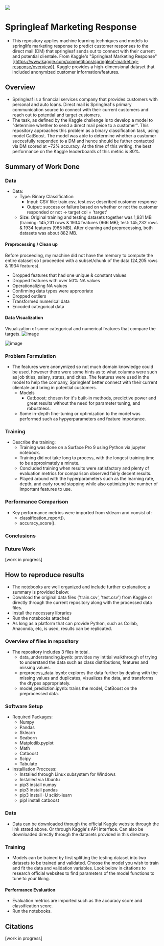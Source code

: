 ![](UTA-DataScience-Logo.png)

# Springleaf Marketing Response

* This repository applies machine learning techniques and models to springlife marketing response to predict customer responses to the direct mail (DM) that springleaf sends out to connect with their current and potential clientale.
From Kaggle's "Springleaf Marketing Response" [(https://www.kaggle.com/competitions/springleaf-marketing-response/overview)]. Kaggle provides a high-dimensional dataset that included anonymized customer information/features.

## Overview

* Springleaf is a financial services company that provides customers with personal and auto loans. Direct mail is Springleaf's primary communication source to connect with their current customers and reach out to potential and target customers.
* The task, as defined by the Kaggle challenge is to develop a model to "determine whether to send a direct mail peice to a customer". This repository approaches this problem as a binary classification task, using model CatBoost. The model was able to determine whether a customer succesfully responded to a DM and hence should be futher contacted via DM scored at ~72% accuracy. At the time of this writing, the best performance on the Kaggle leaderboards of this metric is 80%.

## Summary of Work Done

### Data

* Data:
  * Type: Binary Classification
    * Input: CSV file: train.csv, test.csv; described customer response
    * Output: success or failure based on whether or not the customer responded or not -> target col = 'target'
  * Size: Original training and testing datasets together was 1,931 MB (training: 145,231 rows & 1934 features (966 MB); test: 145,232 rows & 1934 features (965 MB). After cleaning and preprocessing, both datasets was about 882 MB.

#### Preprocessing / Clean up

Before proceeding, my machine did not have the memory to compute the entire dataset so I proceeded with a subset/chunk of the data (24,205 rows & 1934 features).
- Dropped features that had one unique & constant values
- Dropped features with over 50% NA values
- Operationalizing NA values
- Confirming data types were appropriate
- Dropped outliers
- Transformed numerical data
- Encoded categorical data

#### Data Visualization

Visualization of some categorical and numerical features that compare the targets.
![image](https://github.com/user-attachments/assets/a75618c1-a765-40ff-81de-8cdcb6c4b31e)

![image](https://github.com/user-attachments/assets/e41a6421-a645-480f-b419-a9cb631c580f)

### Problem Formulation

* The features were anonymized so not much domain knowledge could be used, however there were some hints as to what columns were such as job titles, salary, states, and cities. The features were used in the model to help the company, Springleaf better connect with their current clientale and bring in potential customers.
  * Models
    * Catboost; chosen for it's built-in methods, predictive power and great results without the need for parameter tuning, and robustness.
  * Some in-depth fine-tuning or optimization to the model was performed such as hypyerparameters and feature importance. 

### Training

* Describe the training:
  * Training was done on a Surface Pro 9 using Python via jupyter notebook.
  * Training did not take long to process, with the longest training time to be approximately a minute.
  * Concluded training when results were satisfactory and plenty of evaluation metrics for comparison observed fairly decent results.
  * Played around with the hyperparameters such as the learning rate, depth, and early round stopping while also optimizing the number of important features to use.

### Performance Comparison

* Key performance metrics were imported from sklearn and consist of:
  * classification_report().
  * accuracy_score().

### Conclusions



### Future Work

[work in progress]

## How to reproduce results

* The notebooks are well organized and include further explanation; a summary is provided below:
* Download the original data files ('train.csv', 'test.csv') from Kaggle or directly through the current repository along with the processed data files.
* Install the necessary libraries
* Run the notebooks attached
* As long as a platform that can provide Python, such as Collab, Anaconda, etc, is used, results can be replicated.

### Overview of files in repository

* The repository includes 3 files in total.
  * data_understanding.ipynb:  provides my intitial walkthrough of trying to understand the data such as class distributions, features and missing values.
  * preprocess_data.ipynb: explores the data further by dealing with the missing values and duplicates, visualizes the data, and transforms the dtypes appropriately.
  * model_prediction.ipynb: trains the model, CatBoost on the preprocessed data.

### Software Setup
* Required Packages:
  * Numpy
  * Pandas
  * Sklearn
  * Seaborn
  * Matplotlib.pyplot
  * Math
  * Catboost
  * Scipy
  * Tabulate
* Installlation Proccess:
  * Installed through Linux subsystem for Windows
  * Installed via Ubuntu
  * pip3 install numpy
  * pip3 install pandas
  * pip3 install -U scikit-learn
  * pip! install catboost

### Data

* Data can be downloaded through the official Kaggle website through the link stated above. Or through Kaggle's API interface. Can also be downloaded directly through the datasets provided in this directory.

### Training

* Models can be trained by first splitting the testing dataset into two datasets to be trained and validated. Choose the model you wish to train and fit the data and validation variables. Look below in citations to research official websites to find parameters of the model functions to tune to your liking.

#### Performance Evaluation

* Evaluation metrics are imported such as the accuracy score and classification score.
* Run the notebooks.


## Citations
 [work in progress]

